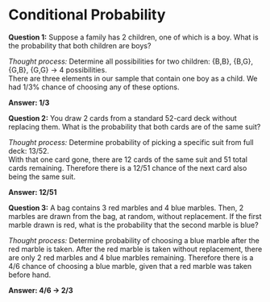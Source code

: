 # Conditional Probability

**Question 1:** 
Suppose a family has 2 children, one of which is a boy. What is the probability that both children are boys?

*Thought process:* Determine all possibilities for two children: {B,B}, {B,G}, {G,B}, {G,G} -> 4 possibilities. <br />
There are three elements in our sample that contain one boy as a child. We had 1/3% chance of choosing any of these options.

**Answer: 1/3**

**Question 2:**
You draw 2 cards from a standard 52-card deck without replacing them. What is the probability that both cards are of the same suit?

*Thought process:* Determine probability of picking a specific suit from full deck: 13/52. <br />
With that one card gone, there are 12 cards of the same suit and 51 total cards remaining. Therefore there is a 12/51 chance of the next card also being the same suit.

**Answer: 12/51**

**Question 3:**
A bag contains 3 red marbles and 4 blue marbles. Then, 2 marbles are drawn from the bag, at random, without replacement. If the first marble drawn is red, what is the probability that the second marble is blue?

*Thought process:* Determine probability of choosing a blue marble after the red marble is taken. After the red marble is taken without replacement, there are only 2 red marbles and 4 blue marbles remaining. Therefore there is a 4/6 chance of choosing a blue marble, given that a red marble was taken before hand.

**Answer: 4/6 -> 2/3**
